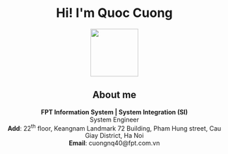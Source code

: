 <h1 align="center">Hi! I'm Quoc Cuong</h1>
<p align="center">
<img   style="display: block; margin-left:auto; margin-right:auto" src="https://simpleicons.org/icons/github.svg" height="108" width="108" />
</p>


<h2 align="center">About me </h2>
<p align="center">
<b>FPT Information System | System Integration (SI)</b>
<br>
System Engineer
<br>
<b>Add</b>: 22<sup>th</sup> floor, Keangnam Landmark 72 Building, Pham Hung street, Cau Giay District, Ha Noi
<br>
<b>Email</b>: cuongnq40@fpt.com.vn
</p>
